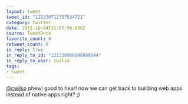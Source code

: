 ```yaml
---
layout: tweet
tweet_id: "121330712757534721"
category: twitter
date: 2011-10-04T21:07:50.000Z
source: TweetDeck
favorite_count: 0
retweet_count: 0
is_reply: true
in_reply_to_id: "121330060148998144"
in_reply_to_user: cwilso
tags:
- tweet
---
```


[@cwilso](https://twitter.com/@cwilso) phew! good to hear! now we can get back to building web apps instead of native apps right? ;)
